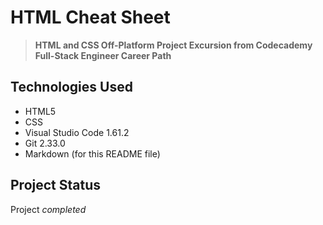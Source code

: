 # HTML Cheat Sheet
> **HTML and CSS Off-Platform Project Excursion from Codecademy Full-Stack Engineer Career Path**


## Technologies Used
- HTML5
- CSS
- Visual Studio Code 1.61.2
- Git 2.33.0
- Markdown (for this README file)


## Project Status
Project _completed_

